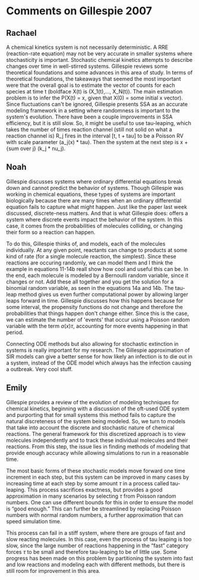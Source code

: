 # Comments on Gillespie 2007

## Rachael 

A chemical kinetics system is not necessarily deterministic. A RRE (reaction-rate equation) may not be very accurate in smaller systems where stochasticity is important. Stochastic chemical kinetics attempts to describe changes over time in well-stirred systems. Gillespie reviews some theoretical foundations and some advances in this area of study. In terms of theoretical foundations, the takeaways that seemed the most important were that the overall goal is to estimate the vector of counts for each species at time t (boldface X(t) is (X_1(t),..., X_N(t)). The main estimation problem is to infer the P(X(t) = x, given that X(0) = some initial x vector). Since fluctuations can't be ignored, Gillespie presents SSA as an accurate modeling framework in a setting where randomness is important to the system's evolution. There have been a couple improvements in SSA efficiency, but it is still slow. So, it might be useful to use tau-leaping, which takes the number of times reaction channel (still not solid on what a reaction channel is) R_j fires in the interval [t, t + tau] to be a Poisson RV with scale parameter (a_j(x) * tau). Then the system at the next step is x + {sum over j} (k_j * nu_j). 


## Noah

Gillespie discusses systems where ordinary differential equations break down and cannot predict the behavior of systems.
Though Gillespie was working in chemical equations, these types of systems are important biologically because there are many times when an ordinary differential equation fails to capture what might happen.
Just like the paper last week discussed, discrete-ness matters.
And that is what Gillespie does: offers a system where discrete events impact the behavior of the system.
In this case, it comes from the probabilities of molecules colliding, or changing their form so a reaction can happen.

To do this, Gillespie thinks of, and models, each of the molecules individually.
At any given point, reactants can change to products at some kind of rate (for a single molecule reaction, the simplest).
Since these reactions are occuring randomly, we can model them and I think the example in equations 11-14b reall show how cool and useful this can be.
In the end, each molecule is modeled by a Bernoulli random variable, since it changes or not.
Add these all together and you get the solution for a binomial random variable, as seen in the equations 14a and 14b.
The tau-leap method gives us even further computational power by allowing larger leaps forward in time.
Gillespie discusses how this happens because for some interval, the propensity functions do not change and therefore the probabilities that things happen don't change either.
Since this is the case, we can estimate the number of 'events' that occur using a Poisson random variable with the term $a(x)\tau$, accounting for more events happening in that period.

Connecting ODE methods but also allowing for stochastic extinction in systems is really important for my research.
The Gillespie approximation of SIR models can give a better sense for how likely an infection is to die out in a system, instead of the ODE model which always has the infection causing a outbreak.
Very cool stuff.

## Emily

Gillespie provides a review of the evolution of modeling techniques for chemical kinetics, beginning with a discussion of the oft-used ODE system and purporting that for small systems this method fails to capture the natural discreteness of the system being modeled. So, we turn to models that take into account the discrete and stochastic nature of chemical reactions. The general framework for this discretized approach is to view molecules independently and to track these individual molecules and their reactions. From this step, the issue lies in finding methods of modeling that provide enough accuracy while allowing simulations to run in a reasonable time. 

The most basic forms of these stochastic models move forward one time increment in each step, but this system can be improved in many cases by increasing time at each step by some amount $\tau$ in a process called tau-leaping. This process sacrifices exactness, but provides a good approximation in many scenarios by selecting $\tau$ from Poisson random numbers. One can use different bounds for this in order to ensure the model is “good enough.” This can further be streamlined by replacing Poisson numbers with normal random numbers, a further approximation that can speed simulation time.

This process can fail in a stiff system, where there are groups of fast and slow reacting molecules. In this case, even the process of tau leaping is too slow, since the large number of reactions happening in the “fast” category forces $\tau$ to be small and therefore tau-leaping to be of little use. Some progress has been made on this problem by partitioning the system into fast and low reactions and modeling each with different methods, but there is still room for improvement in this area.

